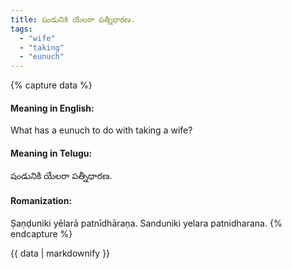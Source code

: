 ```yaml
---
title: షండునికి యేలరా పత్నీధారణ.
tags:
  - "wife"
  - "taking"
  - "eunuch"
---
```


{% capture data %}
#### Meaning in English:
What has a eunuch to do with taking a wife?

#### Meaning in Telugu:
షండునికి యేలరా పత్నీధారణ.

#### Romanization:
Ṣaṇḍuniki yēlarā patnīdhāraṇa.
Sanduniki yelara patnidharana.
{% endcapture %}

{{ data | markdownify }}


